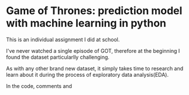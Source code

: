 # Game of Thrones: prediction model with machine learning in python

This is an individual assignment I did at school.

I've never watched a single episode of GOT, therefore at the beginning I found the dataset particularlly challenging.

As with any other brand new dataset, it simply takes time to research and learn about it during the process of exploratory data analysis(EDA).

In the code, comments and 
